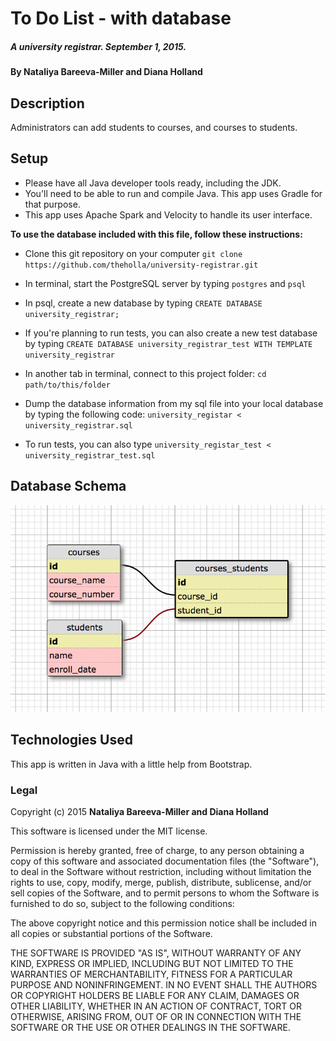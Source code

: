 # To Do List - with database

##### A university registrar. September 1, 2015.

#### By **Nataliya Bareeva-Miller and  Diana Holland**

## Description

Administrators can add students to courses, and courses to students.

## Setup

* Please have all Java developer tools ready, including the JDK.
* You'll need to be able to run and compile Java. This app uses Gradle for that purpose.
* This app uses Apache Spark and Velocity to handle its user interface.

**To use the database included with this file, follow these instructions:**

* Clone this git repository on your computer ```git clone https://github.com/theholla/university-registrar.git```
* In terminal, start the PostgreSQL server by typing ```postgres``` and ```psql```
* In psql, create a new database by typing ```CREATE DATABASE university_registrar;```
* If you're planning to run tests, you can also create a new test database by typing ```CREATE DATABASE university_registrar_test WITH TEMPLATE university_registrar```


* In another tab in terminal, connect to this project folder: ```cd path/to/this/folder```
* Dump the database information from my sql file into your local database by typing the following code: ```university_registar < university_registrar.sql```
* To run tests, you can also type ```university_registar_test < university_registrar_test.sql```


## Database Schema

<img src="/src/main/resources/public/img/sql_schema.png">

## Technologies Used

This app is written in Java with a little help from Bootstrap.

### Legal

Copyright (c) 2015 **Nataliya Bareeva-Miller and  Diana Holland**

This software is licensed under the MIT license.

Permission is hereby granted, free of charge, to any person obtaining a copy
of this software and associated documentation files (the "Software"), to deal
in the Software without restriction, including without limitation the rights
to use, copy, modify, merge, publish, distribute, sublicense, and/or sell
copies of the Software, and to permit persons to whom the Software is
furnished to do so, subject to the following conditions:

The above copyright notice and this permission notice shall be included in
all copies or substantial portions of the Software.

THE SOFTWARE IS PROVIDED "AS IS", WITHOUT WARRANTY OF ANY KIND, EXPRESS OR
IMPLIED, INCLUDING BUT NOT LIMITED TO THE WARRANTIES OF MERCHANTABILITY,
FITNESS FOR A PARTICULAR PURPOSE AND NONINFRINGEMENT. IN NO EVENT SHALL THE
AUTHORS OR COPYRIGHT HOLDERS BE LIABLE FOR ANY CLAIM, DAMAGES OR OTHER
LIABILITY, WHETHER IN AN ACTION OF CONTRACT, TORT OR OTHERWISE, ARISING FROM,
OUT OF OR IN CONNECTION WITH THE SOFTWARE OR THE USE OR OTHER DEALINGS IN
THE SOFTWARE.
